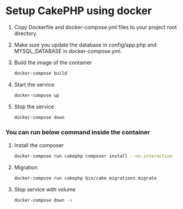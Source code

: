 # Setup CakePHP using docker
1. Copy Dockerfile and docker-compose.yml files to your project root directory.

2. Make sure you update the database in config/app.php and MYSQL_DATABASE in docker-compose.yml.

3. Build the image of the container
   ```sh
   docker-compose build
   ```

4. Start the service
   ```sh
   docker-compose up
   ```

5. Stop the service
   ```sh
   docker-compose down
   ```

### You can run below command inside the container
1. Install the composer
   ```sh
   docker-compose run cakephp composer install --no-interaction
   ```

2. Migration 
   ```sh
   docker-compose run cakephp bin/cake migrations migrate
   ```
   
3. Stop service with volume
   ```sh
   docker-compose down -v
   ```



